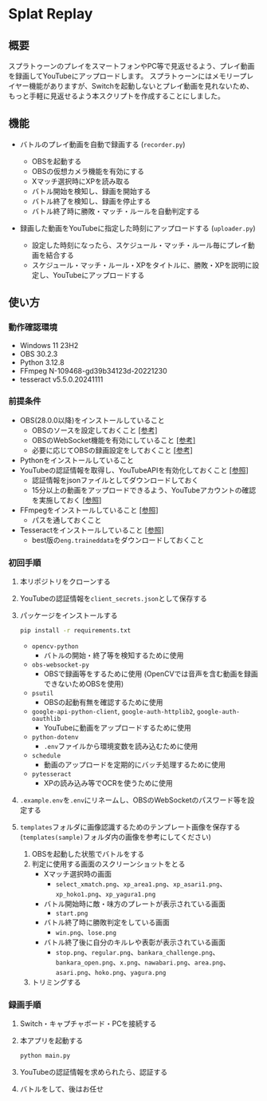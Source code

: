 # Splat Replay

## 概要

スプラトゥーンのプレイをスマートフォンやPC等で見返せるよう、プレイ動画を録画してYouTubeにアップロードします。
スプラトゥーンにはメモリープレイヤー機能がありますが、Switchを起動しないとプレイ動画を見れないため、もっと手軽に見返せるよう本スクリプトを作成することにしました。

## 機能

* バトルのプレイ動画を自動で録画する (`recorder.py`)
  * OBSを起動する
  * OBSの仮想カメラ機能を有効にする
  * Xマッチ選択時にXPを読み取る
  * バトル開始を検知し、録画を開始する
  * バトル終了を検知し、録画を停止する
  * バトル終了時に勝敗・マッチ・ルールを自動判定する
  
* 録画した動画をYouTubeに指定した時刻にアップロードする (`uploader.py`)
  * 設定した時刻になったら、スケジュール・マッチ・ルール毎にプレイ動画を結合する
  * スケジュール・マッチ・ルール・XPをタイトルに、勝敗・XPを説明に設定し、YouTubeにアップロードする

## 使い方

### 動作確認環境

* Windows 11 23H2
* OBS 30.2.3
* Python 3.12.8
* FFmpeg N-109468-gd39b34123d-20221230
* tesseract v5.5.0.20241111

### 前提条件

* OBS(28.0.0以降)をインストールしていること
  * OBSのソースを設定しておくこと [[参考]](https://dc.wondershare.jp/recorder-review/how-to-use-obs-and-capture-board.html)
  * OBSのWebSocket機能を有効にしていること [[参考]](https://note.com/213414/n/nd9981ad5bb19)
  * 必要に応じてOBSの録画設定をしておくこと [[参考]](https://obsproject.com/kb/standard-recording-output-guide)
* Pythonをインストールしていること
* YouTubeの認証情報を取得し、YouTubeAPIを有効化しておくこと [[参照]](https://qiita.com/ny7760/items/5a728fd9e7b40588237c)
  * 認証情報をjsonファイルとしてダウンロードしておく
  * 15分以上の動画をアップロードできるよう、YouTubeアカウントの確認を実施しておく [[参照]](https://www.howtonote.jp/youtube/movie/index4.html#google_vignette)
* FFmpegをインストールしていること [[参照]](https://taziku.co.jp/blog/windows-ffmpeg)
  * パスを通しておくこと
* Tesseractをインストールしていること [[参照]](https://qiita.com/ku_a_i/items/93fdbd75edacb34ec610)
  * best版の`eng.traineddata`をダウンロードしておくこと

### 初回手順

1. 本リポジトリをクローンする

2. YouTubeの認証情報を`client_secrets.json`として保存する

3. パッケージをインストールする

    ```bash
    pip install -r requirements.txt
    ```

    * `opencv-python`
        * バトルの開始・終了等を検知するために使用
    * `obs-websocket-py`
        * OBSで録画等をするために使用 (OpenCVでは音声を含む動画を録画できないためOBSを使用)
    * `psutil`
        * OBSの起動有無を確認するために使用
    * `google-api-python-client`, `google-auth-httplib2`, `google-auth-oauthlib`
        * YouTubeに動画をアップロードするために使用
    * `python-dotenv`
        * `.env`ファイルから環境変数を読み込むために使用
    * `schedule`
        * 動画のアップロードを定期的にバッチ処理するために使用
    * `pytesseract`
        * XPの読み込み等でOCRを使うために使用

4. `.example.env`を`.env`にリネームし、OBSのWebSocketのパスワード等を設定する

5. `templates`フォルダに画像認識するためのテンプレート画像を保存する
   (`templates(sample)`フォルダ内の画像を参考にしてください)
  
    1. OBSを起動した状態でバトルをする
    2. 判定に使用する画面のスクリーンショットをとる
       * Xマッチ選択時の画面
         * `select_xmatch.png`、`xp_area1.png`、`xp_asari1.png`、`xp_hoko1.png`、`xp_yagura1.png`
       * バトル開始時に敵・味方のプレートが表示されている画面
         * `start.png`
       * バトル終了時に勝敗判定をしている画面
         * `win.png`、`lose.png`
       * バトル終了後に自分のキルレや表彰が表示されている画面
         * `stop.png`、`regular.png`、`bankara_challenge.png`、`bankara_open.png`、`x.png`、`nawabari.png`、`area.png`、`asari.png`、`hoko.png`、`yagura.png`
    3. トリミングする

### 録画手順

1. Switch・キャプチャボード・PCを接続する

2. 本アプリを起動する

    ```bash
    python main.py
    ```

3. YouTubeの認証情報を求められたら、認証する

4. バトルをして、後はお任せ
